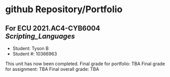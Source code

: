 # github Repository/Portfolio
## For ECU 2021.AC4-CYB6004 <i>Scripting_Languages</i>
- Student: Tyson B
- Student #: 10366963

This unit has now been completed.
Final grade for portfolio: TBA
Final grade for assignment: TBA
Final overall grade: TBA
